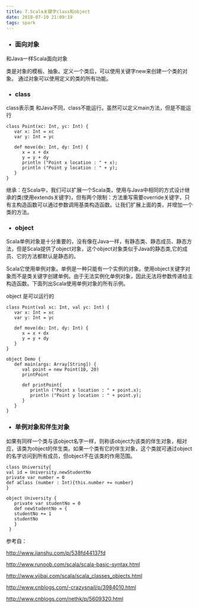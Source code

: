 ```yaml
---
title: 7.Scala关键字class和object
date: 2018-07-10 21:09:19
tags: spark
---
```

- ### 面向对象
和Java一样Scala面向对象

类是对象的模板、抽象。定义一个类后，可以使用关键字new来创建一个类的对象。 通过对象可以使用定义的类的所有功能。
- ### class
class表示类
和Java不同，class不能运行。虽然可以定义main方法，但是不能运行
```
class Point(xc: Int, yc: Int) {
   var x: Int = xc
   var y: Int = yc

   def move(dx: Int, dy: Int) {
      x = x + dx
      y = y + dy
      println ("Point x location : " + x);
      println ("Point y location : " + y);
   }
}
```
继承：在Scala中，我们可以扩展一个Scala类，使用与Java中相同的方式设计继承的类(使用extends关键字)，但有两个限制：方法重写需要override关键字，只有主构造函数可以通过参数调用基类构造函数。让我们扩展上面的类，并增加一个类的方法。
- ### object

Scala单例对象是十分重要的，没有像在Java一样，有静态类、静态成员、静态方法，但是Scala提供了object对象，这个object对象类似于Java的静态类,它的成员、它的方法都默认是静态的。

Scala它使用单例对象。单例是一种只能有一个实例的对象。使用object关键字对象而不是类关键字创建单例。由于无法实例化单例对象，因此无法将参数传递给主构造函数。下面列出Scala使用单例对象的所有示例。

object 是可以运行的
```
class Point(val xc: Int, val yc: Int) {
   var x: Int = xc
   var y: Int = yc

   def move(dx: Int, dy: Int) {
      x = x + dx
      y = y + dy
   }
}

object Demo {
   def main(args: Array[String]) {
      val point = new Point(10, 20)
      printPoint

      def printPoint{
         println ("Point x location : " + point.x);
         println ("Point y location : " + point.y);
      }
   }
}
```
- ### 单例对象和伴生对象
如果有同样一个类与该object名字一样，则称该object为该类的伴生对象，相对应，该类为object的伴生类。如果一个类有它的伴生对象，这个类就可通过object的名字访问到所有成员，但object不在该类的作用范围。
```
class University{
val id = University.newStudentNo
private var number = 0
def aClass (number : Int){this.number += number}
}

object University {
   private var studentNo = 0
   def newStudentNo = {
   studentNo += 1
   studentNo
   }
 }
```
参考自：

http://www.jianshu.com/p/538fd44137fd

http://www.runoob.com/scala/scala-basic-syntax.html

http://www.yiibai.com/scala/scala_classes_objects.html

http://www.cnblogs.com/-crazysnail/p/3984010.html

http://www.cnblogs.com/nethk/p/5609320.html